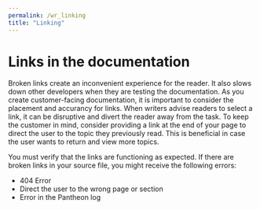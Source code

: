 ```yaml
---
permalink: /wr_linking
title: "Linking"
---
```


# Links in the documentation

Broken links create an inconvenient experience for the reader. It also slows down other developers when they are testing the documentation. As you create customer-facing documentation, it is important to consider the placement and accurancy for links. When writers advise readers to select a link, it can be disruptive and divert the reader away from the task. To keep the customer in mind, consider providing a link at the end of your page to direct the user to the topic they previously read. This is beneficial in case the user wants to return and view more topics.

You must verify that the links are functioning as expected. If there are broken links in your source file, you might receive the following errors:

* 404 Error
* Direct the user to the wrong page or section 
* Error in the Pantheon log



